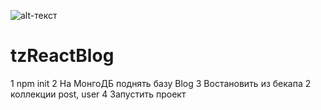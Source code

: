 ![alt-текст](https://avatars0.githubusercontent.com/u/5144141?s=40&v=4 "ыы")

# tzReactBlog

1   npm init
2   На МонгоДБ поднять базу Blog
3   Востановить из бекапа 2 коллекции post, user
4   Запустить проект
